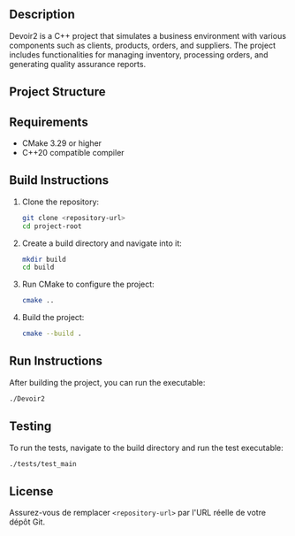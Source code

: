 ## Description
Devoir2 is a C++ project that simulates a business environment with various components such as clients, products, orders, and suppliers. The project includes functionalities for managing inventory, processing orders, and generating quality assurance reports.

## Project Structure
## Requirements
- CMake 3.29 or higher
- C++20 compatible compiler

## Build Instructions
1. Clone the repository:
    ```sh
    git clone <repository-url>
    cd project-root
    ```

2. Create a build directory and navigate into it:
    ```sh
    mkdir build
    cd build
    ```

3. Run CMake to configure the project:
    ```sh
    cmake ..
    ```

4. Build the project:
    ```sh
    cmake --build .
    ```

## Run Instructions
After building the project, you can run the executable:
```sh
./Devoir2
```
## Testing
To run the tests, navigate to the build directory and run the test executable:
```sh
./tests/test_main
```
## License
Assurez-vous de remplacer `<repository-url>` par l'URL réelle de votre dépôt Git.